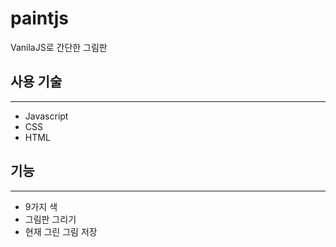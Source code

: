 # paintjs
VanilaJS로 간단한 그림판 

## 사용 기술
---
* Javascript
* CSS
* HTML

## 기능
---
* 9가지 색
* 그림판 그리기
* 현재 그린 그림 저장
